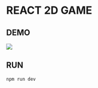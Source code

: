 # REACT 2D GAME

## DEMO
<a href="https://www.loom.com/share/c38a37810d604e3f9aa4eb16556df65f">
  <img style="max-width:300px;" src="https://cdn.loom.com/sessions/thumbnails/c38a37810d604e3f9aa4eb16556df65f-with-play.gif">
</a>

## RUN

```
npm run dev
```